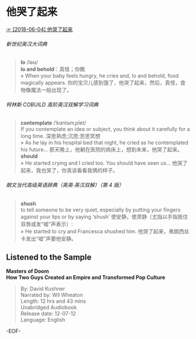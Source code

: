 # 他哭了起来  
[☞ [2018-06-04] 他哭了起来 ](https://mp.weixin.qq.com/s/GDn8c6XdrESiLggQFvrs0Q)    
  
  
###### 新世纪英汉大词典  
>**lo** /ləʊ/  
**lo and behold**：真怪；你瞧  
» When your baby feels hungry, he cries and, lo and behold, food magically appears. 你的宝贝儿感到饿了，他哭了起来，然后，真怪，食物像魔法一般出现了。  
  
###### 柯林斯 COBUILD 高阶英汉双解学习词典  
>**contemplate** /ˈkɑntəmˌplet/  
If you contemplate an idea or subject, you think about it carefully for a long time. 深思熟虑;沉思;苦思冥想  
» As he lay in his hospital bed that night, he cried as he contemplated his future... 那天晚上，他躺在医院的病床上，想到未来，他哭了起来。  
**should**  
» He started crying and I cried too. You should have seen us... 他哭了起来，我也哭了，你真该看看我俩的样子。  
  
###### 朗文当代高级英语辞典（英英·英汉双解）（第 4 版）  
>**shush**  
to tell someone to be very quiet, especially by putting your fingers against your lips or by saying ‘shush’ 使安静，使肃静〔尤指以手指抵住双唇或发“嘘”声表示〕:  
» He started to cry and Francesca shushed him. 他哭了起来，弗朗西丝卡发出“嘘”声要他安静。  
  
## Listened to the Sample  
**Masters of Doom  
How Two Guys Created an Empire and Transformed Pop Culture**  
>By: David Kushner  
Narrated by: Wil Wheaton  
Length: 12 hrs and 43 mins  
Unabridged Audiobook  
Release date: 12-07-12  
Language: English  
  
  
-EOF-  

